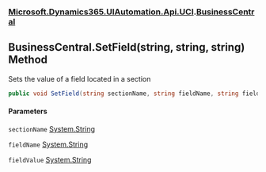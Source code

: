### [Microsoft.Dynamics365.UIAutomation.Api.UCI](Microsoft.Dynamics365.UIAutomation.Api.UCI.md 'Microsoft.Dynamics365.UIAutomation.Api.UCI').[BusinessCentral](BusinessCentral.md 'Microsoft.Dynamics365.UIAutomation.Api.UCI.BusinessCentral')

## BusinessCentral.SetField(string, string, string) Method

Sets the value of a field located in a section

```csharp
public void SetField(string sectionName, string fieldName, string fieldValue);
```
#### Parameters

<a name='Microsoft.Dynamics365.UIAutomation.Api.UCI.BusinessCentral.SetField(string,string,string).sectionName'></a>

`sectionName` [System.String](https://docs.microsoft.com/en-us/dotnet/api/System.String 'System.String')

<a name='Microsoft.Dynamics365.UIAutomation.Api.UCI.BusinessCentral.SetField(string,string,string).fieldName'></a>

`fieldName` [System.String](https://docs.microsoft.com/en-us/dotnet/api/System.String 'System.String')

<a name='Microsoft.Dynamics365.UIAutomation.Api.UCI.BusinessCentral.SetField(string,string,string).fieldValue'></a>

`fieldValue` [System.String](https://docs.microsoft.com/en-us/dotnet/api/System.String 'System.String')
